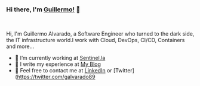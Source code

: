 
### Hi there, I'm [Guillermo!](https://galvarado.com.mx) 👋

<br />

Hi, I'm Guillermo Alvarado, a Software Engineer who turned to the dark side, the IT infrastructure world.I work with Cloud, DevOps, CI/CD, Containers and more...

- 🔭 I’m currently working at [Sentinel.la](https://sentinel.la)
- 🌱 I write my experience at [My Blog](https://galvarado.com.mx)
- 💬 Feel free to contact me at [LinkedIn](https://www.linkedin.com/in/guillermoalvarado89/) or [Twitter](https://twitter.com/galvarado89

